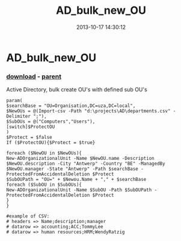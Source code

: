 ﻿---
pid:            4526
poster:         Lenny
title:          AD_bulk_new_OU
date:           2013-10-17 14:30:12
format:         posh
parent:         3699
parent:         3699

---

# AD_bulk_new_OU

### [download](4526.ps1) - [parent](3699.md)

Active Directory, bulk create OU's with defined sub OU's

```posh
param(
$searchBase = "OU=Organisation,DC=uza,DC=local",
$NewOUs = @(Import-csv -Path "d:\projects\AD\departments.csv" -Delimiter ";"),
$SubOUs = @("Computers","Users"),	
[switch]$ProtectOU
)
$Protect = $false
If ($ProtectOU){$Protect = $true}

foreach ($NewOU in $NewOUs){
New-ADOrganizationalUnit -Name $NewOU.name -Description $NewOU.description -City "Antwerp" -Country "BE" -ManagedBy $NewOU.manager -State "Antwerp" -Path $searchBase -ProtectedFromAccidentalDeletion $Protect
$SubOUPath = "OU=" + $Newou.Name + "," + $searchBase
foreach ($SubOU in $SubOUs){
New-ADOrganizationalUnit -Name $SubOU -Path $SubOUPath -ProtectedFromAccidentalDeletion $Protect
}
}

#example of CSV:
# headers => Name;description;manager
# datarow => accounting;ACC;TommyLee
# datarow => human resources;HRM;WendyRatzig
```
